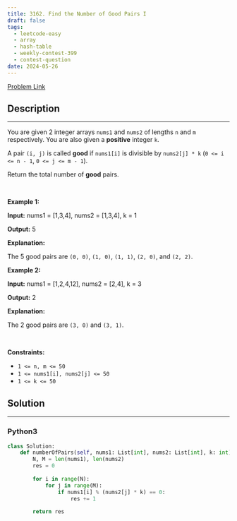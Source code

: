 ```yaml
---
title: 3162. Find the Number of Good Pairs I
draft: false
tags: 
  - leetcode-easy
  - array
  - hash-table
  - weekly-contest-399
  - contest-question
date: 2024-05-26
---
```


[Problem Link](https://leetcode.com/problems/find-the-number-of-good-pairs-i/)

## Description

---
<p>You are given 2 integer arrays <code>nums1</code> and <code>nums2</code> of lengths <code>n</code> and <code>m</code> respectively. You are also given a <strong>positive</strong> integer <code>k</code>.</p>

<p>A pair <code>(i, j)</code> is called <strong>good</strong> if <code>nums1[i]</code> is divisible by <code>nums2[j] * k</code> (<code>0 &lt;= i &lt;= n - 1</code>, <code>0 &lt;= j &lt;= m - 1</code>).</p>

<p>Return the total number of <strong>good</strong> pairs.</p>

<p>&nbsp;</p>
<p><strong class="example">Example 1:</strong></p>

<div class="example-block">
<p><strong>Input:</strong> <span class="example-io">nums1 = [1,3,4], nums2 = [1,3,4], k = 1</span></p>

<p><strong>Output:</strong> <span class="example-io">5</span></p>

<p><strong>Explanation:</strong></p>
The 5 good pairs are <code>(0, 0)</code>, <code>(1, 0)</code>, <code>(1, 1)</code>, <code>(2, 0)</code>, and <code>(2, 2)</code>.</div>

<p><strong class="example">Example 2:</strong></p>

<div class="example-block">
<p><strong>Input:</strong> <span class="example-io">nums1 = [1,2,4,12], nums2 = [2,4], k = 3</span></p>

<p><strong>Output:</strong> <span class="example-io">2</span></p>

<p><strong>Explanation:</strong></p>

<p>The 2 good pairs are <code>(3, 0)</code> and <code>(3, 1)</code>.</p>
</div>

<p>&nbsp;</p>
<p><strong>Constraints:</strong></p>

<ul>
	<li><code>1 &lt;= n, m &lt;= 50</code></li>
	<li><code>1 &lt;= nums1[i], nums2[j] &lt;= 50</code></li>
	<li><code>1 &lt;= k &lt;= 50</code></li>
</ul>


## Solution

---
### Python3
``` py title='find-the-number-of-good-pairs-i'
class Solution:
    def numberOfPairs(self, nums1: List[int], nums2: List[int], k: int) -> int:
        N, M = len(nums1), len(nums2)
        res = 0
        
        for i in range(N):
            for j in range(M):
                if nums1[i] % (nums2[j] * k) == 0:
                    res += 1
        
        return res
```


